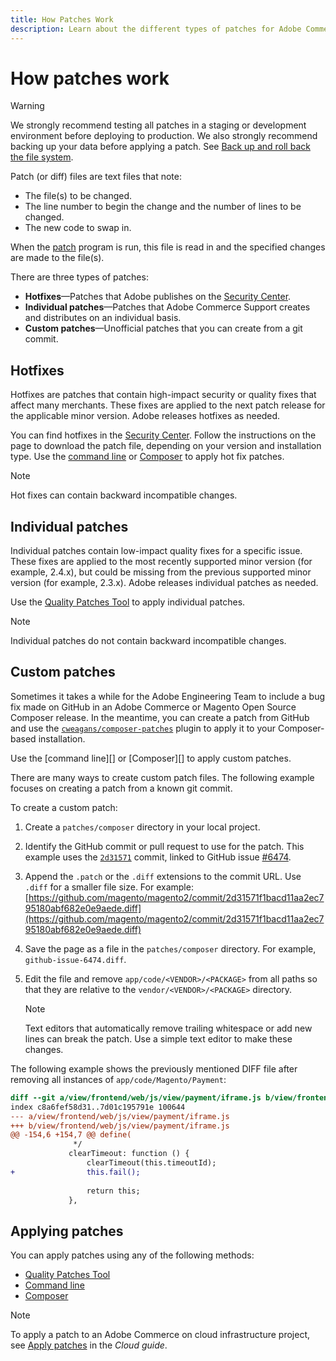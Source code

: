 ```yaml
---
title: How Patches Work
description: Learn about the different types of patches for Adobe Commerce and Magento Open Source and how they work.
---
```


# How patches work

>[!WARNING]
>
>We strongly recommend testing all patches in a staging or development environment before deploying to production. We also strongly recommend backing up your data before applying a patch. See [Back up and roll back the file system](https://devdocs.magento.com/guides/v2.4/install-gde/install/cli/install-cli-backup.html).

Patch (or diff) files are text files that note:

- The file(s) to be changed.
- The line number to begin the change and the number of lines to be changed.
- The new code to swap in.

When the [patch](https://en.wikipedia.org/wiki/Patch_(Unix)) program is run, this file is read in and the specified changes are made to the file(s).

There are three types of patches:

- **Hotfixes**—Patches that Adobe publishes on the [Security Center](https://magento.com/security/patches).
- **Individual patches**—Patches that Adobe Commerce Support creates and distributes on an individual basis.
- **Custom patches**—Unofficial patches that you can create from a git commit.

## Hotfixes

Hotfixes are patches that contain high-impact security or quality fixes that affect many merchants. These fixes are applied to the next patch release for the applicable minor version. Adobe releases hotfixes as needed.

You can find hotfixes in the [Security Center](https://magento.com/security/patches). Follow the instructions on the page to download the patch file, depending on your version and installation type. Use the [command line](../patches/apply.md#) or [Composer](../patches/apply.md) to apply hot fix patches.

>[!NOTE]
>
>Hot fixes can contain backward incompatible changes.

## Individual patches

Individual patches contain low-impact quality fixes for a specific issue. These fixes are applied to the most recently supported minor version (for example, 2.4.x), but could be missing from the previous supported minor version (for example, 2.3.x). Adobe releases individual patches as needed.

Use the [Quality Patches Tool](https://devdocs.magento.com/quality-patches/tool.html) to apply individual patches.

>[!NOTE]
>
>Individual patches do not contain backward incompatible changes.

## Custom patches

Sometimes it takes a while for the Adobe Engineering Team to include a bug fix made on GitHub in an Adobe Commerce or Magento Open Source Composer release. In the meantime, you can create a patch from GitHub and use the [`cweagans/composer-patches`](https://github.com/cweagans/composer-patches/) plugin to apply it to your Composer-based installation.

Use the [command line][] or [Composer][] to apply custom patches.

There are many ways to create custom patch files. The following example focuses on creating a patch from a known git commit.

To create a custom patch:

1. Create a `patches/composer` directory in your local project.
1. Identify the GitHub commit or pull request to use for the patch. This example uses the [`2d31571`](https://github.com/magento/magento2/commit/2d31571f1bacd11aa2ec795180abf682e0e9aede) commit, linked to GitHub issue [#6474](https://github.com/magento/magento2/issues/6474).
1. Append the `.patch` or the `.diff` extensions to the commit URL. Use `.diff` for a smaller file size. For example: [https://github.com/magento/magento2/commit/2d31571f1bacd11aa2ec795180abf682e0e9aede.diff](https://github.com/magento/magento2/commit/2d31571f1bacd11aa2ec795180abf682e0e9aede.diff)
1. Save the page as a file in the `patches/composer` directory. For example, `github-issue-6474.diff`.
1. Edit the file and remove `app/code/<VENDOR>/<PACKAGE>` from all paths so that they are relative to the `vendor/<VENDOR>/<PACKAGE>` directory.

   >[!NOTE]
   >
   >Text editors that automatically remove trailing whitespace or add new lines can break the patch. Use a simple text editor to make these changes.

The following example shows the previously mentioned DIFF file after removing all instances of `app/code/Magento/Payment`:

```diff
diff --git a/view/frontend/web/js/view/payment/iframe.js b/view/frontend/web/js/view/payment/iframe.js
index c8a6fef58d31..7d01c195791e 100644
--- a/view/frontend/web/js/view/payment/iframe.js
+++ b/view/frontend/web/js/view/payment/iframe.js
@@ -154,6 +154,7 @@ define(
              */
             clearTimeout: function () {
                 clearTimeout(this.timeoutId);
+                this.fail();
 
                 return this;
             },
```

## Applying patches

You can apply patches using any of the following methods:

-  [Quality Patches Tool](https://devdocs.magento.com/quality-patches/tool.html)
-  [Command line](/help/upgrade/patches/apply.md#command-line)
-  [Composer](/help/upgrade/patches/apply.md#composer)

>[!NOTE]
>
>To apply a patch to an Adobe Commerce on cloud infrastructure project, see [Apply patches](https://devdocs.magento.com/cloud/project/project-patch.html) in the _Cloud guide_.
